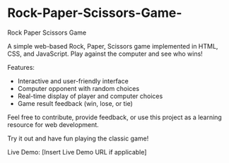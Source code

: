 # Rock-Paper-Scissors-Game-

Rock Paper Scissors Game

A simple web-based Rock, Paper, Scissors game implemented in HTML, CSS, and JavaScript. Play against the computer and see who wins!

Features:
- Interactive and user-friendly interface
- Computer opponent with random choices
- Real-time display of player and computer choices
- Game result feedback (win, lose, or tie)

Feel free to contribute, provide feedback, or use this project as a learning resource for web development.

Try it out and have fun playing the classic game!

Live Demo: [Insert Live Demo URL if applicable]
